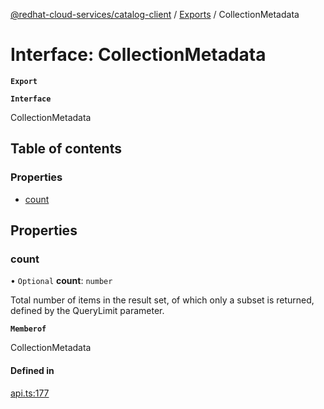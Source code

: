 [@redhat-cloud-services/catalog-client](../README.md) / [Exports](../modules.md) / CollectionMetadata

# Interface: CollectionMetadata

**`Export`**

**`Interface`**

CollectionMetadata

## Table of contents

### Properties

- [count](CollectionMetadata.md#count)

## Properties

### count

• `Optional` **count**: `number`

Total number of items in the result set, of which only a subset is returned, defined by the QueryLimit parameter.

**`Memberof`**

CollectionMetadata

#### Defined in

[api.ts:177](https://github.com/RedHatInsights/javascript-clients/blob/master/packages/catalog/api.ts#L177)

